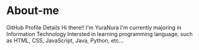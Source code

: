 # About-me
GitHub Profile Details
Hi there!! I'm YuraNura
I'm currently majoring in Information Technology
Intersted in learning programming language, such as HTML, CSS, JavaScript, Java, Python, etc...
